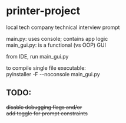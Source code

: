 # printer-project

local tech company technical interview prompt

main.py: uses console; contains app logic<br>
main_gui.py: is a functional (vs OOP) GUI

from IDE, run main_gui.py

to compile single file executable:<br>
pyinstaller -F --noconsole main_gui.py

## TODO:
~~disable debugging flags and/or<br>
add toggle for prompt constraints~~
